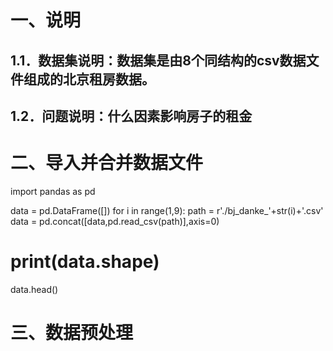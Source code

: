 # 一、说明
## 1.1．数据集说明：数据集是由8个同结构的csv数据文件组成的北京租房数据。
## 1.2．问题说明：什么因素影响房子的租金
# 二、导入并合并数据文件
import pandas as pd

data = pd.DataFrame([])
for i in range(1,9):
    path = r'./bj_danke_'+str(i)+'.csv'
    data = pd.concat([data,pd.read_csv(path)],axis=0) 
# print(data.shape)
data.head()
# 三、数据预处理
